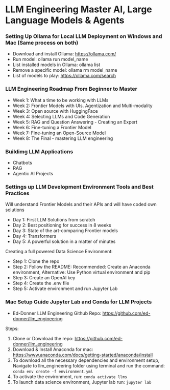 # LLM Engineering Master AI, Large Language Models & Agents

### Setting Up Ollama for Local LLM Deployment on Windows and Mac (Same process on both)

- Download and install Ollama: https://ollama.com/
- Run model: ollama run model_name
- List installed models in Ollama: ollama list
- Remove a specific model: ollama rm model_name
- List of models to play: https://ollama.com/search

### LLM Engineering Roadmap From Beginner to Master

- Week 1: What a time to be working with LLMs
- Week 2: Frontier Models with UIs. Agentization and Multi-modality
- Week 3: Open source with HuggingFace
- Week 4: Selecting LLMs and Code Generation
- Week 5: RAG and Question Answering - Creating an Expert
- Week 6: Fine-tuning a Frontier Model
- Week 7: Fine-tuning an Open-Source Model
- Week 8: The Final - mastering LLM engineering

### Buildimg LLM Applications

- Chatbots
- RAG
- Agentic AI Projects

### Settings up LLM Development Environment Tools and Best Practices

Will understand Frontier Models and their APIs and will have coded own solutions

- Day 1: First LLM Solutions from scratch
- Day 2: Best positioning for success in 8 weeks
- Day 3: State of the art-comparing Frontier models
- Day 4: Transformers
- Day 5: A powerful solution in a matter of minutes

Creating a full powered Data Science Environment:

- Step 1: Clone the repo
- Step 2: Follow the README: Recommended: Create an Anaconda environment, Alternative: Use Python virtual environment and pip
- Step 3: Create an OpenAI key
- Step 4: Create the .env file
- Step 5: Activate environment and run Jupyter Lab

### Mac Setup Guide Jupyter Lab and Conda for LLM Projects

- Ed-Donner LLM Engineering Github Repo: https://github.com/ed-donner/llm_engineering

Steps:

1. Clone or Download the repo: https://github.com/ed-donner/llm_engineering
2. Download & Install Anaconda for mac: https://www.anaconda.com/docs/getting-started/anaconda/install
3. To download all the necessary dependencies and environment setup, Navigate to llm_engineering folder using terminal and run the command: `conda env create -f environment.yml`
4. To activate the environment, run: `conda activate llms`
5. To launch data science environment, Jupyter lab run: `jupyter lab`
